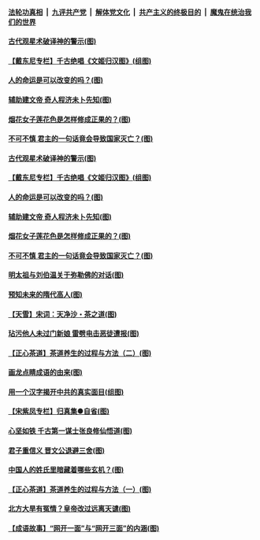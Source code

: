 ####  [法轮功真相](../../../../basic/blob/master/README.md?t=06201902) &nbsp;|&nbsp; [九评共产党](../../../../9ping.md/blob/master/README.md?t=06201902) &nbsp;|&nbsp; [解体党文化](../../../../jtdwh.md/blob/master/README.md?t=06201902)  &nbsp;|&nbsp; [共产主义的终极目的](../../../../gczydzjmd.md/blob/master/README.md?t=06201902) &nbsp;|&nbsp; [魔鬼在统治我们的世界](../../../../mgztzwmdsj.md/blob/master/README.md?t=06201902) 

#### [古代观星术破译神的警示(图)](../pages/p7/936938.md?t=06201902) 

#### [【戴东尼专栏】千古绝唱《文姬归汉图》(组图)](../pages/p7/933598.md?t=06201902) 

#### [人的命运是可以改变的吗？(图)](../pages/p7/936633.md?t=06201902) 

#### [辅助建文帝 奇人程济未卜先知(图)](../pages/p7/936751.md?t=06201902) 

#### [烟花女子莲花色是怎样修成正果的？(图)](../pages/p7/936627.md?t=06201902) 

#### [不可不慎 君主的一句话竟会导致国家灭亡？(图)](../pages/p7/936921.md?t=06201902) 

#### [古代观星术破译神的警示(图)](../pages/p7/936938.md?t=06201902) 

#### [【戴东尼专栏】千古绝唱《文姬归汉图》(组图)](../pages/p7/933598.md?t=06201902) 

#### [人的命运是可以改变的吗？(图)](../pages/p7/936633.md?t=06201902) 

#### [辅助建文帝 奇人程济未卜先知(图)](../pages/p7/936751.md?t=06201902) 

#### [烟花女子莲花色是怎样修成正果的？(图)](../pages/p7/936627.md?t=06201902) 

#### [不可不慎 君主的一句话竟会导致国家灭亡？(图)](../pages/p7/936921.md?t=06201902) 

#### [明太祖与刘伯温关于弥勒佛的对话(图)](../pages/p7/936918.md?t=06201902) 

#### [预知未来的隋代高人(图)](../pages/p7/936519.md?t=06201902) 

#### [【天雪】宋词：天净沙・茶之道(图)](../pages/p7/936606.md?t=06201902) 

#### [玷污他人未过门新娘 雷劈电击恶徒遭报(图)](../pages/p7/936730.md?t=06201902) 

#### [【正心茶道】茶道养生的过程与方法（二）(图)](../pages/p7/936188.md?t=06201902) 

#### [画龙点睛成语的由来(图)](../pages/p7/936521.md?t=06201902) 

#### [用一个汉字揭开中共的真实面目(组图)](../pages/p7/936605.md?t=06201902) 

#### [【宋紫凤专栏】归真集●自省(图)](../pages/p7/936715.md?t=06201902) 

#### [心坚如铁 千古第一谋士张良修仙悟道(图)](../pages/p7/936518.md?t=06201902) 

#### [君子重信义 晋文公退避三舍(图)](../pages/p7/936517.md?t=06201902) 

#### [中国人的姓氏里暗藏着哪些玄机？(图)](../pages/p7/936608.md?t=06201902) 

#### [【正心茶道】茶道养生的过程与方法（一）(图)](../pages/p7/936187.md?t=06201902) 

#### [北方大旱有冤情？皇帝改过远离天谴(图)](../pages/p7/936431.md?t=06201902) 

#### [【成语故事】“网开一面”与“网开三面”的内涵(图)](../pages/p7/936380.md?t=06201902) 

